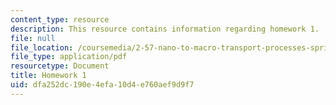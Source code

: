 ```yaml
---
content_type: resource
description: This resource contains information regarding homework 1.
file: null
file_location: /coursemedia/2-57-nano-to-macro-transport-processes-spring-2012/dfa252dc190e4efa10d4e760aef9d9f7_MIT2_57S12_hw_1.pdf
file_type: application/pdf
resourcetype: Document
title: Homework 1
uid: dfa252dc-190e-4efa-10d4-e760aef9d9f7
---
```

